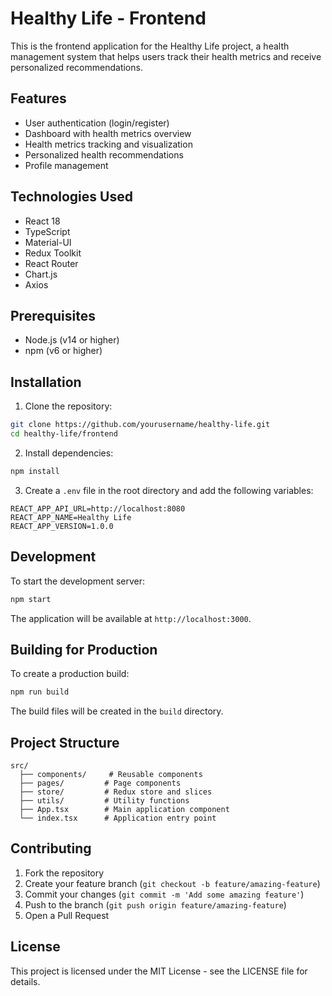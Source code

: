 # Healthy Life - Frontend

This is the frontend application for the Healthy Life project, a health management system that helps users track their health metrics and receive personalized recommendations.

## Features

- User authentication (login/register)
- Dashboard with health metrics overview
- Health metrics tracking and visualization
- Personalized health recommendations
- Profile management

## Technologies Used

- React 18
- TypeScript
- Material-UI
- Redux Toolkit
- React Router
- Chart.js
- Axios

## Prerequisites

- Node.js (v14 or higher)
- npm (v6 or higher)

## Installation

1. Clone the repository:
```bash
git clone https://github.com/yourusername/healthy-life.git
cd healthy-life/frontend
```

2. Install dependencies:
```bash
npm install
```

3. Create a `.env` file in the root directory and add the following variables:
```
REACT_APP_API_URL=http://localhost:8080
REACT_APP_NAME=Healthy Life
REACT_APP_VERSION=1.0.0
```

## Development

To start the development server:

```bash
npm start
```

The application will be available at `http://localhost:3000`.

## Building for Production

To create a production build:

```bash
npm run build
```

The build files will be created in the `build` directory.

## Project Structure

```
src/
  ├── components/     # Reusable components
  ├── pages/         # Page components
  ├── store/         # Redux store and slices
  ├── utils/         # Utility functions
  ├── App.tsx        # Main application component
  └── index.tsx      # Application entry point
```

## Contributing

1. Fork the repository
2. Create your feature branch (`git checkout -b feature/amazing-feature`)
3. Commit your changes (`git commit -m 'Add some amazing feature'`)
4. Push to the branch (`git push origin feature/amazing-feature`)
5. Open a Pull Request

## License

This project is licensed under the MIT License - see the LICENSE file for details.
